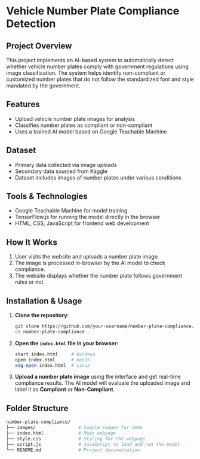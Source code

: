 
# Vehicle Number Plate Compliance Detection

## Project Overview

This project implements an AI-based system to automatically detect whether vehicle number plates comply with government regulations using image classification. The system helps identify non-compliant or customized number plates that do not follow the standardized font and style mandated by the government.


## Features

* Upload vehicle number plate images for analysis
* Classifies number plates as compliant or non-compliant
* Uses a trained AI model based on Google Teachable Machine



## Dataset

* Primary data collected via image uploads
* Secondary data sourced from Kaggle
* Dataset includes images of number plates under various conditions


## Tools & Technologies

* Google Teachable Machine for model training
* TensorFlow\.js for running the model directly in the browser
* HTML, CSS, JavaScript for frontend web development


## How It Works

1. User visits the website and uploads a number plate image.
2. The image is processed in-browser by the AI model to check compliance.
3. The website displays whether the number plate follows government rules or not.


## Installation & Usage

1. **Clone the repository:**

   ```bash
   git clone https://github.com/your-username/number-plate-compliance.git
   cd number-plate-compliance
   ```

2. **Open the `index.html` file in your browser:**

   ```bash
   start index.html     # Windows
   open index.html      # macOS
   xdg-open index.html  # Linux
   ```

3. **Upload a number plate image** using the interface and get real-time compliance results.
   The AI model will evaluate the uploaded image and label it as **Compliant** or **Non-Compliant**.


## Folder Structure

   ```bash
   number-plate-compliance/
   ├── images/                # Sample images for demo
   ├── index.html             # Main webpage
   ├── style.css              # Styling for the webpage
   ├── script.js              # JavaScript to load and run the model
   └── README.md              # Project documentation
   ```

